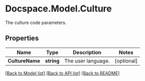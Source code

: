 # Docspace.Model.Culture
The culture code parameters.

## Properties

Name | Type | Description | Notes
------------ | ------------- | ------------- | -------------
**CultureName** | **string** | The user language. | [optional] 

[[Back to Model list]](../README.md#documentation-for-models) [[Back to API list]](../README.md#documentation-for-api-endpoints) [[Back to README]](../README.md)

